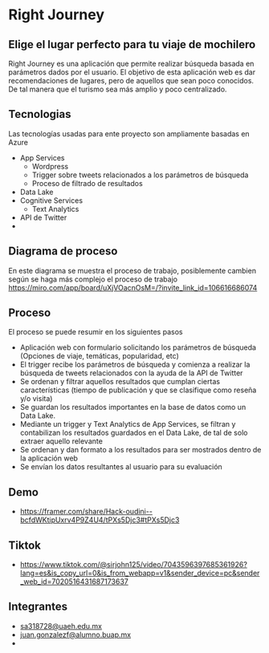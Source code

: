 # Right Journey
## Elige el lugar perfecto para tu viaje de mochilero

Right Journey es una aplicación que permite realizar búsqueda basada en parámetros dados por el usuario. El objetivo de esta aplicación web es dar recomendaciones de lugares, pero de aquellos que sean poco conocidos. De tal manera que el turismo sea más amplio y poco centralizado. 

## Tecnologias
Las tecnologías usadas para ente proyecto son ampliamente basadas en Azure 
- App Services 
    - Wordpress
    - Trigger sobre tweets relacionados a los parámetros de búsqueda
    - Proceso de filtrado de resultados
- Data Lake
- Cognitive Services 
    - Text Analytics
- API de Twitter
- 
    
## Diagrama de proceso
En este diagrama se muestra el proceso de trabajo, posiblemente cambien según se haga más complejo el proceso de trabajo
https://miro.com/app/board/uXjVOacnOsM=/?invite_link_id=106616686074


## Proceso
El proceso se puede resumir en los siguientes pasos 

- Aplicación web con formulario solicitando los parámetros de búsqueda (Opciones de viaje, temáticas, popularidad, etc)
- El trigger recibe los parámetros de búsqueda y comienza a realizar la búsqueda de tweets relacionados con la ayuda de la API de Twitter
- Se ordenan y filtrar aquellos resultados que cumplan ciertas características (tiempo de publicación y que se clasifique como reseña y/o visita)
- Se guardan los resultados importantes en la base de datos como un Data Lake. 
- Mediante un trigger y Text Analytics de App Services, se filtran y contabilizan los resultados guardados en el Data Lake, de tal de solo extraer aquello relevante
- Se ordenan y dan formato a los resultados para ser mostrados dentro de la aplicación web
- Se envían los datos resultantes al usuario para su evaluación

## Demo
- https://framer.com/share/Hack-oudini--bcfdWKtipUxrv4P9Z4U4/tPXs5Djc3#tPXs5Djc3

## Tiktok 
- https://www.tiktok.com/@sirjohn125/video/7043596397685361926?lang=es&is_copy_url=0&is_from_webapp=v1&sender_device=pc&sender_web_id=7020516431687173637

## Integrantes 
- sa318728@uaeh.edu.mx
- juan.gonzalezf@alumno.buap.mx
- 

